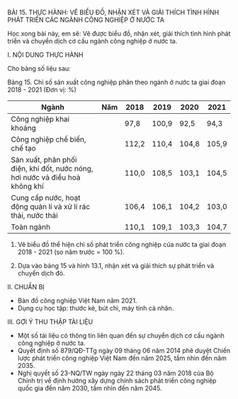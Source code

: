 BÀI 15. THỰC HÀNH: VẼ BIỂU ĐỒ, NHẬN XÉT VÀ GIẢI THÍCH TÌNH HÌNH PHÁT TRIỂN CÁC NGÀNH CÔNG NGHIỆP Ở NƯỚC TA

Học xong bài này, em sẽ:
Vẽ được biểu đồ, nhận xét, giải thích tình hình phát triển và chuyển dịch cơ cấu ngành công nghiệp ở nước ta.

I. NỘI DUNG THỰC HÀNH

Cho bảng số liệu sau:

Bảng 15. Chỉ số sản xuất công nghiệp phân theo ngành ở nước ta giai đoạn 2018 - 2021
(Đơn vị: %)

Ngành | Năm | 2018 | 2019 | 2020 | 2021
--- | --- | --- | --- | --- | ---
Công nghiệp khai khoáng | | 97,8 | 100,9 | 92,5 | 94,3
Công nghiệp chế biến, chế tạo | | 112,2 | 110,4 | 104,8 | 105,9
Sản xuất, phân phối điện, khí đốt, nước nóng, hơi nước và điều hoà không khí | | 110,0 | 108,5 | 103,1 | 104,5
Cung cấp nước, hoạt động quản lí và xử lí rác thải, nước thải | | 106,4 | 106,1 | 104,2 | 103,0
Toàn ngành | | 110,1 | 109,1 | 103,3 | 104,7

1. Vẽ biểu đồ thể hiện chỉ số phát triển công nghiệp của nước ta giai đoạn 2018 - 2021 (so năm trước = 100 %).

2. Dựa vào bảng 15 và hình 13.1, nhận xét và giải thích sự phát triển và chuyển dịch đó.

II. CHUẨN BỊ
- Bản đồ công nghiệp Việt Nam năm 2021.
- Dụng cụ học tập: thước kẻ, bút chì, máy tính cá nhân.

III. GỢI Ý THU THẬP TÀI LIỆU
- Một số tài liệu có thông tin liên quan đến sự chuyển dịch cơ cấu ngành công nghiệp ở nước ta.
- Quyết định số 879/QĐ-TTg ngày 09 tháng 06 năm 2014 phê duyệt Chiến lược phát triển công nghiệp Việt Nam đến năm 2025, tầm nhìn đến năm 2035.
- Nghị quyết số 23-NQ/TW ngày ngày 22 tháng 03 năm 2018 của Bộ Chính trị về định hướng xây dựng chính sách phát triển công nghiệp quốc gia đến năm 2030, tầm nhìn đến năm 2045.